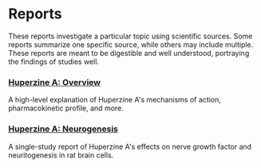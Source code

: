 # Reports

These reports investigate a particular topic using scientific sources. Some reports summarize one specific source, while others may include multiple. These reports are meant to be digestible and well understood, portraying the findings of studies well.

### [Huperzine A: Overview](huperzine_a_overview.md)

A high-level explanation of Huperzine A's mechanisms of action, pharmacokinetic profile, and more.

### [Huperzine A: Neurogenesis](huperzine_a_neurogenesis.md)

A single-study report of Huperzine A's effects on nerve growth factor and neuritogenesis in rat brain cells.
